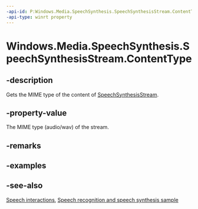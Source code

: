 ```yaml
---
-api-id: P:Windows.Media.SpeechSynthesis.SpeechSynthesisStream.ContentType
-api-type: winrt property
---
```


<!-- Property syntax
public string ContentType { get; }
-->

# Windows.Media.SpeechSynthesis.SpeechSynthesisStream.ContentType

## -description
Gets the MIME type of the content of [SpeechSynthesisStream](speechsynthesisstream.md).

## -property-value
The MIME type (audio/wav) of the stream.

## -remarks

## -examples

## -see-also
[Speech interactions](https://docs.microsoft.com/windows/uwp/design/input/speech-interactions), [Speech recognition and speech synthesis sample](https://github.com/Microsoft/Windows-universal-samples/tree/master/Samples/SpeechRecognitionAndSynthesis)
